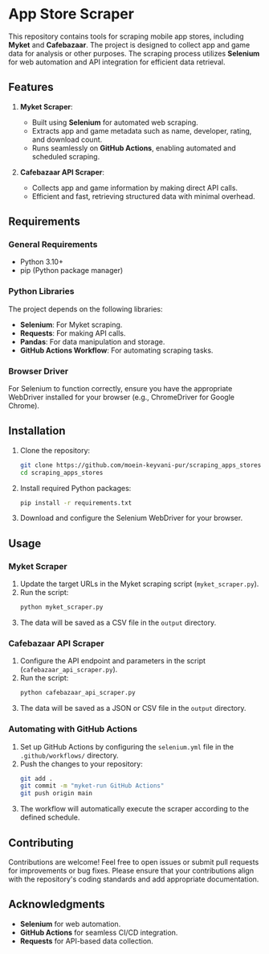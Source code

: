 # App Store Scraper

This repository contains tools for scraping mobile app stores, including **Myket** and **Cafebazaar**. The project is designed to collect app and game data for analysis or other purposes. The scraping process utilizes **Selenium** for web automation and API integration for efficient data retrieval.

## Features

1. **Myket Scraper**:
   - Built using **Selenium** for automated web scraping.
   - Extracts app and game metadata such as name, developer, rating, and download count.
   - Runs seamlessly on **GitHub Actions**, enabling automated and scheduled scraping.

2. **Cafebazaar API Scraper**:
   - Collects app and game information by making direct API calls.
   - Efficient and fast, retrieving structured data with minimal overhead.

## Requirements

### General Requirements
- Python 3.10+
- pip (Python package manager)

### Python Libraries
The project depends on the following libraries:
- **Selenium**: For Myket scraping.
- **Requests**: For making API calls.
- **Pandas**: For data manipulation and storage.
- **GitHub Actions Workflow**: For automating scraping tasks.

### Browser Driver
For Selenium to function correctly, ensure you have the appropriate WebDriver installed for your browser (e.g., ChromeDriver for Google Chrome).

## Installation

1. Clone the repository:
   ```bash
   git clone https://github.com/moein-keyvani-pur/scraping_apps_stores.git
   cd scraping_apps_stores
   ```

2. Install required Python packages:
   ```bash
   pip install -r requirements.txt
   ```

3. Download and configure the Selenium WebDriver for your browser.

## Usage

### Myket Scraper
1. Update the target URLs in the Myket scraping script (`myket_scraper.py`).
2. Run the script:
   ```bash
   python myket_scraper.py
   ```
4. The data will be saved as a CSV file in the `output` directory.

### Cafebazaar API Scraper
1. Configure the API endpoint and parameters in the script (`cafebazaar_api_scraper.py`).
2. Run the script:
   ```bash
   python cafebazaar_api_scraper.py
   ```
3. The data will be saved as a JSON or CSV file in the `output` directory.

### Automating with GitHub Actions
1. Set up GitHub Actions by configuring the `selenium.yml` file in the `.github/workflows/` directory.
2. Push the changes to your repository:
   ```bash
   git add .
   git commit -m "myket-run GitHub Actions"
   git push origin main
   ```
3. The workflow will automatically execute the scraper according to the defined schedule.

## Contributing

Contributions are welcome! Feel free to open issues or submit pull requests for improvements or bug fixes. Please ensure that your contributions align with the repository's coding standards and add appropriate documentation.


## Acknowledgments

- **Selenium** for web automation.
- **GitHub Actions** for seamless CI/CD integration.
- **Requests** for API-based data collection.

